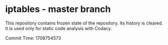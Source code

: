 # iptables - master branch

This repository contains frozen state of the repository.
Its history is cleared. It is used only for static code
analysis with Codacy.

Commit Time: 1708754573